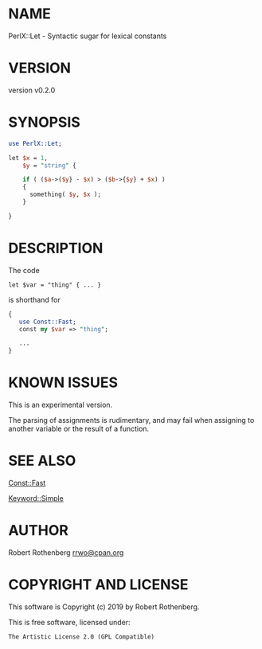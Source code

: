 # NAME

PerlX::Let - Syntactic sugar for lexical constants

# VERSION

version v0.2.0

# SYNOPSIS

```perl
use PerlX::Let;

let $x = 1,
    $y = "string" {

    if ( ($a->($y} - $x) > ($b->{$y} + $x) )
    {
      something( $y, $x );
    }

}
```

# DESCRIPTION

The code

```
let $var = "thing" { ... }
```

is shorthand for

```perl
{
   use Const::Fast;
   const my $var => "thing";

   ...
}
```

# KNOWN ISSUES

This is an experimental version.

The parsing of assignments is rudimentary, and may fail when assigning
to another variable or the result of a function.

# SEE ALSO

[Const::Fast](https://metacpan.org/pod/Const::Fast)

[Keyword::Simple](https://metacpan.org/pod/Keyword::Simple)

# AUTHOR

Robert Rothenberg <rrwo@cpan.org>

# COPYRIGHT AND LICENSE

This software is Copyright (c) 2019 by Robert Rothenberg.

This is free software, licensed under:

```
The Artistic License 2.0 (GPL Compatible)
```
